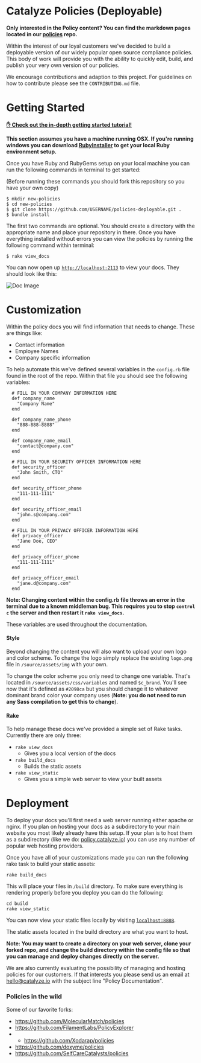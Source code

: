 # Catalyze Policies (Deployable)

**Only interested in the Policy content? You can find the markdown pages located in our [policies](https://github.com/catalyzeio/policies) repo.**

Within the interest of our loyal customers we've decided to build a deployable version of our widely popular open source compliance policies. This body of work will provide you with the ability to quickly edit, build, and publish your very own version of our policies.

We encourage contributions and adaption to this project. For guidelines on how to contribute please see the `CONTRIBUTING.md` file.

# Getting Started

[**✋ Check out the in-depth getting started tutorial!**](https://github.com/catalyzeio/policies-deployable/wiki/Getting-Started-Tutorial)

**This section assumes you have a machine running OSX. If you're running windows you can download [RubyInstaller](http://rubyinstaller.org/) to get your local Ruby environment setup.**

Once you have Ruby and RubyGems setup on your local machine you can run the following commands in terminal to get started:

(Before running these commands you should fork this repository so you have your own copy)

```
$ mkdir new-policies
$ cd new-policies
$ git clone https://github.com/USERNAME/policies-deployable.git .
$ bundle install
```

The first two commands are optional. You should create a directory with the appropriate name and place your repository in there. Once you have everything installed without errors you can view the policies by running the following command within terminal:

```
$ rake view_docs
```

You can now open up [`http://localhost:2113`](http://localhost:2113) to view your docs. They should look like this:

![Doc Image](http://i.imgur.com/Jg2vpK7.png)


# Customization

Within the policy docs you will find information that needs to change. These are things like:

- Contact information
- Employee Names
- Company specific information

To help automate this we've defined several variables in the `config.rb` file found in the root of the repo. Within that file you should see the following variables:

```
  # FILL IN YOUR COMPANY INFORMATION HERE
  def company_name
    "Company Name"
  end

  def company_name_phone
    "888-888-8888"
  end

  def company_name_email
    "contact@company.com"
  end

  # FILL IN YOUR SECURITY OFFICER INFORMATION HERE
  def security_officer
    "John Smith, CTO"
  end

  def security_officer_phone
    "111-111-1111"
  end

  def security_officer_email
    "john.s@company.com"
  end

  # FILL IN YOUR PRIVACY OFFICER INFORMATION HERE
  def privacy_officer
    "Jane Doe, CEO"
  end

  def privacy_officer_phone
    "111-111-1111"
  end

  def privacy_officer_email
    "jane.d@company.com"
  end
```

**Note: Changing content within the config.rb file throws an error in the terminal due to a known middleman bug. This requires you to stop `control c` the server and then restart it `rake view_docs`.**

These variables are used throughout the documentation.

#### Style

Beyond changing the content you will also want to upload your own logo and color scheme. To change the logo simply replace the existing `logo.png` file in `/source/assets/img` with your own.

To change the color scheme you only need to change one variable. That's located in `/source/assets/css/variables` and named `$c_brand`. You'll see now that it's defined as `#2098ca` but you should change it to whatever dominant brand color your company uses (**Note: you do not need to run any Sass compilation to get this to change**).

#### Rake

To help manage these docs we've provided a simple set of Rake tasks. Currently there are only three:

- `rake view_docs`
  - Gives you a local version of the docs
- `rake build_docs`
  - Builds the static assets
- `rake view_static`
  - Gives you a simple web server to view your built assets

# Deployment

To deploy your docs you'll first need a web server running either apache or nginx. If you plan on hosting your docs as a subdirectory to your main website you most likely already have this setup. If your plan is to host them as a subdirectory (like we do: [policy.catalyze.io](https://policy.catalyze.io)) you can use any number of popular web hosting providers.

Once you have all of your customizations made you can run the following rake task to build your static assets:

`rake build_docs`

This will place your files in `/build` directory. To make sure everything is rendering properly before you deploy you can do the following:

```
cd build
rake view_static
```

You can now view your static files locally by visiting [`localhost:8888`](http://localhost:8888).

The static assets located in the build directory are what you want to host.

**Note: You may want to create a directory on your web server, clone your forked repo, and change the build directory within the config file so that you can manage and deploy changes directly on the server.**

We are also currently evaluating the possibility of managing and hosting policies for our customers. If that interests you please send us an email at [hello@catalyze.io](mailto:hello@catalyze.io) with the subject line "Policy Documentation".

### Policies in the wild

Some of our favorite forks:

- https://github.com/MolecularMatch/policies
- https://github.com/FilamentLabs/PolicyExplorer
- - https://github.com/Xodarap/policies
- https://github.com/doxyme/policies
- https://github.com/SelfCareCatalysts/policies
